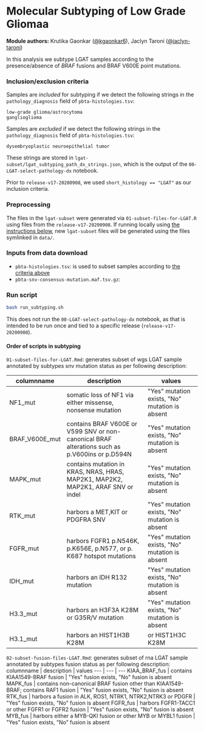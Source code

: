 # Molecular Subtyping of Low Grade Gliomaa

**Module authors:** Krutika Gaonkar ([@kgaonkar6](https://github.com/kgaonkar6)), Jaclyn Taroni ([@jaclyn-taroni](https://github.com/jaclyn-taroni))

In this analysis we subtype LGAT samples according to the presence/absence of _BRAF_ fusions and BRAF V600E point mutations. 

### Inclusion/exclusion criteria

Samples are _included_ for subtyping if we detect the following strings in the `pathology_diagnosis` field of `pbta-histologies.tsv`:

```
low-grade glioma/astrocytoma
ganglioglioma
```

Samples are _excluded_ if we detect the following strings in the `pathology_diagnosis` field of `pbta-histologies.tsv`:

```
dysembryoplastic neuroepithelial tumor
```

These strings are stored in `lgat-subset/lgat_subtyping_path_dx_strings.json`, which is the output of the `00-LGAT-select-pathology-dx` notebook. 

Prior to `release-v17-20200908`, we used `short_histology == "LGAT"` as our inclusion criteria.


### Preprocessing

The files in the `lgat-subset` were generated via `01-subset-files-for-LGAT.R` using files from the `release-v17-20200908`. If running locally using [the instructions below](#run-script), new `lgat-subset` files will be generated using the files symlinked in `data/`.

### Inputs from data download

* `pbta-histologies.tsv`: is used to subset samples according to [the criteria above](#inclusion-exclusion-criteria)
* `pbta-snv-consensus-mutation.maf.tsv.gz`: 

### Run script

```sh
bash run_subtyping.sh
```

This does not run the `00-LGAT-select-pathology-dx` notebook, as that is intended to be run once and tied to a specific release (`release-v17-20200908`).

#### Order of scripts in subtyping

`01-subset-files-for-LGAT.Rmd`: generates subset of wgs LGAT sample annotated by subtypes snv mutation status as per following description:

columnname  | description | values
 --- | --- | ---
NF1_mut | somatic loss of NF1 via either missense, nonsense mutation | "Yes" mutation exists, "No" mutation is absent 
BRAF_V600E_mut | contains BRAF V600E or V599 SNV or non-canonical BRAF alterations such as p.V600ins or p.D594N | "Yes" mutation exists, "No" mutation is absent
MAPK_mut | contains mutation in KRAS, NRAS, HRAS, MAP2K1, MAP2K2, MAP2K1, ARAF SNV or indel | "Yes" mutation exists, "No" mutation is absent
RTK_mut | harbors a MET,KIT or PDGFRA SNV | "Yes" mutation exists, "No" mutation is absent
FGFR_mut | harbors FGFR1 p.N546K, p.K656E, p.N577, or p. K687 hotspot mutations | "Yes" mutation exists, "No" mutation is absent
IDH_mut | harbors an IDH R132 mutation | "Yes" mutation exists, "No" mutation is absent
H3.3_mut | harbors an H3F3A K28M or G35R/V mutation | "Yes" mutation exists, "No" mutation is absent
H3.1_mut | harbors an HIST1H3B K28M|or HIST1H3C  K28M | "Yes" mutation exists, "No" mutation is absent

`02-subset-fusion-files-LGAT.Rmd`: generates subset of rna LGAT sample annotated by subtypes fusion status as per following description:
columnname | description | values
--- | --- | ---
KIAA_BRAF_fus | contains KIAA1549-BRAF fusion | "Yes" fusion exists, "No" fusion is absent
MAPK_fus | contains non-canonical BRAF fusion other than KIAA1549-BRAF; contains RAF1 fusion | "Yes" fusion exists, "No" fusion is absent
RTK_fus | harbors a fusion in ALK, ROS1, NTRK1, NTRK2,NTRK3 or PDGFR | "Yes" fusion exists, "No" fusion is absent
FGFR_fus | harbors FGFR1-TACC1 or other FGFR1 or FGFR2 fusion | "Yes" fusion exists, "No" fusion is absent
MYB_fus | harbors either a MYB-QKI fusion or other MYB or MYBL1 fusion | "Yes" fusion exists, "No" fusion is absent
 


